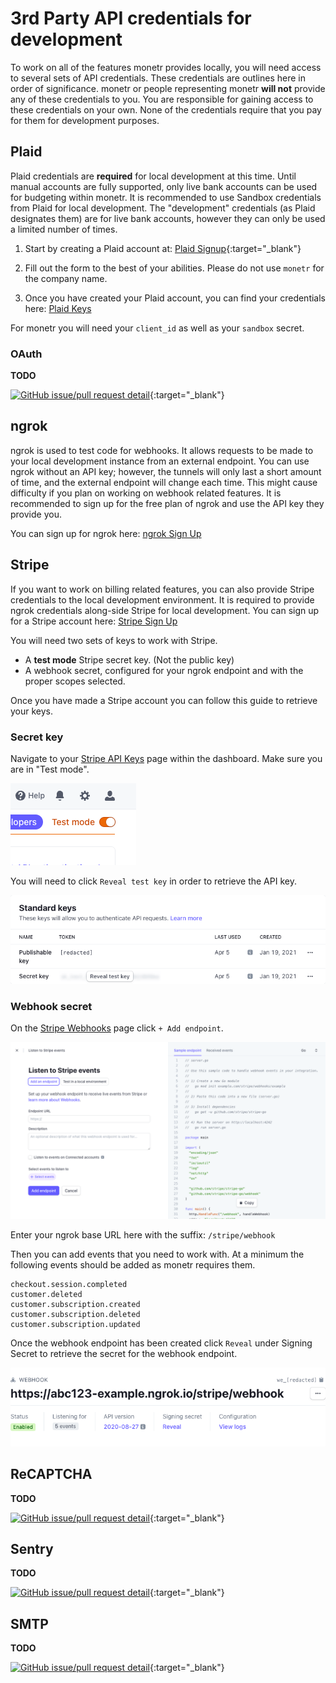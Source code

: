 # 3rd Party API credentials for development

To work on all of the features monetr provides locally, you will need access to several sets of API credentials. These
credentials are outlines here in order of significance. monetr or people representing monetr **will not** provide any of
these credentials to you. You are responsible for gaining access to these credentials on your own. None of the
credentials require that you pay for them for development purposes.

## Plaid

Plaid credentials are **required** for local development at this time. Until manual accounts are fully supported, only
live bank accounts can be used for budgeting within monetr. It is recommended to use Sandbox credentials from Plaid for
local development. The "development" credentials (as Plaid designates them) are for live bank accounts, however they can
only be used a limited number of times.

1. Start by creating a Plaid account at: [Plaid Signup](https://dashboard.plaid.com/signup){:target="_blank"}

2. Fill out the form to the best of your abilities. Please do not use `monetr` for the company name.

3. Once you have created your Plaid account, you can find your credentials
   here: [Plaid Keys](https://dashboard.plaid.com/team/keys)

For monetr you will need your `client_id` as well as your `sandbox` secret.

### OAuth

**TODO**

[![GitHub issue/pull request detail](https://img.shields.io/github/issues/detail/state/monetr/monetr/806?label=%23806%20-%20docs%3A%20Document%20Plaid%20OAuth%20setup%20for%20local%20development.&logo=github)](https://github.com/monetr/monetr/issues/806){:target="_blank"}

## ngrok

ngrok is used to test code for webhooks. It allows requests to be made to your local development instance from an
external endpoint. You can use ngrok without an API key; however, the tunnels will only last a short amount of time, and
the external endpoint will change each time. This might cause difficulty if you plan on working on webhook related
features. It is recommended to sign up for the free plan of ngrok and use the API key they provide you.

You can sign up for ngrok here: [ngrok Sign Up](https://dashboard.ngrok.com/signup)

## Stripe

If you want to work on billing related features, you can also provide Stripe credentials to the local development
environment. It is required to provide ngrok credentials along-side Stripe for local development. You can sign up for a
Stripe account here: [Stripe Sign Up](https://dashboard.stripe.com/register)

You will need two sets of keys to work with Stripe.

- A **test mode** Stripe secret key. (Not the public key)
- A webhook secret, configured for your ngrok endpoint and with the proper scopes selected.

Once you have made a Stripe account you can follow this guide to retrieve your keys.

### Secret key

Navigate to your [Stripe API Keys](https://dashboard.stripe.com/test/apikeys) page within the dashboard. Make sure you
are in
"Test mode".

![Stripe Test Mode](assets/stripe_test_mode.png)

You will need to click `Reveal test key` in order to retrieve the API key.

![Stripe Keys](assets/stripe_keys.png)

### Webhook secret

On the [Stripe Webhooks](https://dashboard.stripe.com/test/webhooks) page click `+ Add endpoint`.

![New Stripe Webhook](assets/stripe_new_webhook.png)

Enter your ngrok base URL here with the suffix: `/stripe/webhook`

Then you can add events that you need to work with. At a minimum the following events should be added as monetr requires
them.

```text title="Stripe Webhook Events"
checkout.session.completed
customer.deleted
customer.subscription.created
customer.subscription.deleted
customer.subscription.updated
```

Once the webhook endpoint has been created click `Reveal` under Signing Secret to retrieve the secret for the webhook
endpoint.

![Stripe Created Webhook](assets/stripe_created_webhook.png)

## ReCAPTCHA

**TODO**

[![GitHub issue/pull request detail](https://img.shields.io/github/issues/detail/state/monetr/monetr/805?label=%23805%20-%20docs%3A%20Document%20ReCAPTCHA%20credentials.&logo=github)](https://github.com/monetr/monetr/issues/805){:target="_blank"}

## Sentry

**TODO**

[![GitHub issue/pull request detail](https://img.shields.io/github/issues/detail/state/monetr/monetr/856?label=%23856%20-%20docs%3A%20Document%20Sentry%20credentials.&logo=github)](https://github.com/monetr/monetr/issues/856){:target="_blank"}

## SMTP

**TODO**

[![GitHub issue/pull request detail](https://img.shields.io/github/issues/detail/state/monetr/monetr/857?label=%23857%20-%20docs%3A%20Document%20SMTP%20credentials.&logo=github)](https://github.com/monetr/monetr/issues/857){:target="_blank"}
